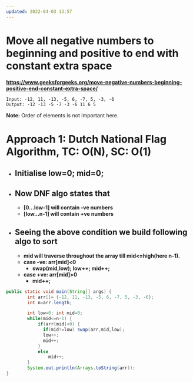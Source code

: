 ```yaml
---
updated: 2022-04-03 13:57
---
```

# Move all negative numbers to beginning and positive to end with constant extra space
**https://www.geeksforgeeks.org/move-negative-numbers-beginning-positive-end-constant-extra-space/**

`Input: -12, 11, -13, -5, 6, -7, 5, -3, -6` <br>
`Output: -12 -13 -5 -7 -3 -6 11 6 5`

**Note:** Order of elements is not important here.

# Approach 1: Dutch National Flag Algorithm, TC: O(N), SC: O(1)

- ## Initialise low=0; mid=0;
- ## Now DNF algo states that
  - **[0...low-1] will contain -ve numbers**
  - **[low...n-1] will contain +ve numbers**
- ## Seeing the above condition we build following algo to sort
  - **mid will traverse throughout the array till mid<=high(here n-1).**
  - **case -ve: arr[mid]<0**
    - **swap(mid,low); low++; mid++;**
  - **case +ve: arr[mid]>0**
    - **mid++;**

```java
public static void main(String[] args) {
		int arr[]= {-12, 11, -13, -5, 6, -7, 5, -3, -6};
		int n=arr.length;

		int low=0; int mid=0;
		while(mid<=n-1) {
			if(arr[mid]<0) {
			  if(mid!=low) swap(arr,mid,low);
			  low++;
			  mid++;
			}
			else
				mid++;
		}
		System.out.println(Arrays.toString(arr));
}
```
